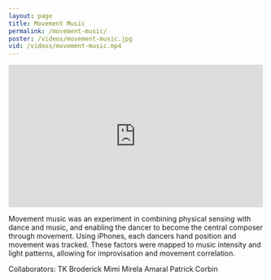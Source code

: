 ```yaml
---
layout: page
title: Movement Music
permalink: /movement-music/
poster: /videos/movement-music.jpg
vid: /videos/movement-music.mp4
---
```


<iframe src="https://player.vimeo.com/video/133623911" width="500" height="281" frameborder="0" webkitallowfullscreen mozallowfullscreen allowfullscreen></iframe>

Movement music was an experiment in combining physical sensing with dance and music, and enabling the dancer to become the central composer through movement. Using iPhones, each dancers hand position and movement was tracked. These factors were mapped to music intensity and light patterns, allowing for improvisation and movement correlation.

Collaborators:
TK Broderick
Mimi Mirela Amaral
Patrick Corbin